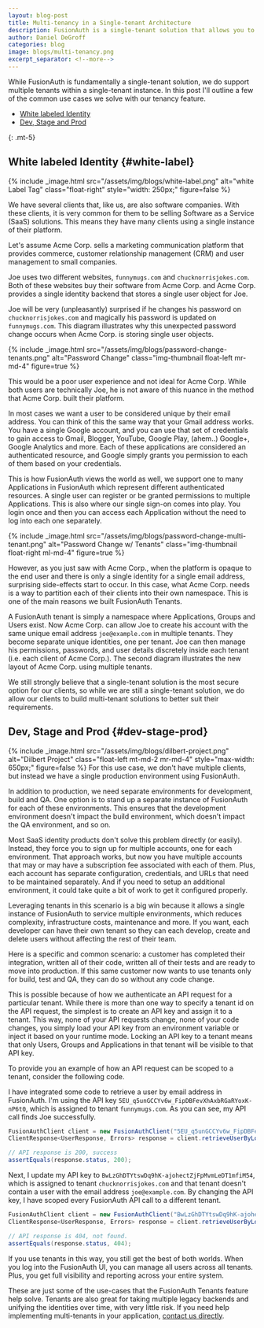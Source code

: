 ```yaml
---
layout: blog-post
title: Multi-tenancy in a Single-tenant Architecture
description: FusionAuth is a single-tenant solution that allows you to control multiple tenants within your instance.
author: Daniel DeGroff
categories: blog
image: blogs/multi-tenancy.png
excerpt_separator: <!--more-->
---
```


While FusionAuth is fundamentally a single-tenant solution, we do support multiple tenants within a single-tenant instance. In this post I'll outline a few of the common use cases we solve with our tenancy feature.
<!--more-->

* [White labeled Identity](#white-label)
* [Dev, Stage and Prod](#dev-stage-prod)

{: .mt-5}


## White labeled Identity        {#white-label}

{% include _image.html src="/assets/img/blogs/white-label.png" alt="white Label Tag" class="float-right" style="width: 250px;" figure=false %}

We have several clients that, like us, are also software companies. With these clients, it is very common for them to be selling Software as a Service (SaaS) solutions. This means they have many clients using a single instance of their platform.

Let's assume Acme Corp. sells a marketing communication platform that provides commerce, customer relationship management (CRM) and user management to small companies.  

Joe uses two different websites, `funnymugs.com` and `chucknorrisjokes.com`. Both of these websites buy their software from Acme Corp. and Acme Corp. provides a single identity backend that stores a single user object for Joe.

Joe will be very (unpleasantly) surprised if he changes his password on `chucknorrisjokes.com` and magically his password is updated on `funnymugs.com`. This diagram illustrates why this unexpected password change occurs when Acme Corp. is storing single user objects.

{% include _image.html src="/assets/img/blogs/password-change-tenants.png" alt="Password Change" class="img-thumbnail float-left mr-md-4" figure=true %}

This would be a poor user experience and not ideal for Acme Corp. While both users are technically Joe, he is not aware of this nuance in the method that Acme Corp. built their platform.

In most cases we want a user to be considered unique by their email address. You can think of this the same way that your Gmail address works. You have a single Google account, and you can use that set of credentials to gain access to Gmail, Blogger, YouTube, Google Play, (ahem..) Google+, Google Analytics and more. Each of these applications are considered an authenticated resource, and Google simply grants you permission to each of them based on your credentials.

This is how FusionAuth views the world as well, we support one to many Applications in FusionAuth which represent different authenticated resources. A single user can register or be granted permissions to multiple Applications. This is also where our single sign-on comes into play. You login once and then you can access each Application without the need to log into each one separately.  

{% include _image.html src="/assets/img/blogs/password-change-multi-tenant.png" alt="Password Change w/ Tenants" class="img-thumbnail float-right ml-md-4" figure=true %}  

However, as you just saw with Acme Corp., when the platform is opaque to the end user and there is only a single identity for a single email address, surprising side-effects start to occur. In this case, what Acme Corp. needs is a way to partition each of their clients into their own namespace. This is one of the main reasons we built FusionAuth Tenants.

A FusionAuth tenant is simply a namespace where Applications, Groups and Users exist. Now Acme Corp. can allow Joe to create his account with the same unique email address `joe@example.com` in multiple tenants. They become separate unique identities, one per tenant. Joe can then manage his permissions, passwords, and user details discretely inside each tenant (i.e. each client of Acme Corp.). The second diagram illustrates the new layout of Acme Corp. using multiple tenants.

We still strongly believe that a single-tenant solution is the most secure option for our clients, so while we are still a single-tenant solution, we do allow our clients to build multi-tenant solutions to better suit their requirements.


## Dev, Stage and Prod      {#dev-stage-prod}

{% include _image.html src="/assets/img/blogs/dilbert-project.png" alt="Dilbert Project" class="float-left mt-md-2 mr-md-4" style="max-width: 650px;" figure=false %} For this use case, we don't have multiple clients, but instead we have a single production environment using FusionAuth.

In addition to production, we need separate environments for development, build and QA. One option is to stand up a separate instance of FusionAuth for each of these environments. This ensures that the development environment doesn't impact the build environment, which doesn't impact the QA environment, and so on.

Most SaaS identity products don't solve this problem directly (or easily). Instead, they force you to sign up for multiple accounts, one for each environment. That approach works, but now you have multiple accounts that may or may have a subscription fee associated with each of them. Plus, each account has separate configuration, credentials, and URLs that need to be maintained separately. And if you need to setup an additional environment, it could take quite a bit of work to get it configured properly.

Leveraging tenants in this scenario is a big win because it allows a single instance of FusionAuth to service multiple environments, which reduces complexity, infrastructure costs, maintenance and more. If you want, each developer can have their own tenant so they can each develop, create and delete users without affecting the rest of their team.

Here is a specific and common scenario: a customer has completed their integration, written all of their code, written all of their tests and are ready to move into production. If this same customer now wants to use tenants only for build, test and QA, they can do so without any code change.

This is possible because of how we authenticate an API request for a particular tenant. While there is more than one way to specify a tenant id on the API request, the simplest is to create an API key and assign it to a tenant. This way, none of your API requests change, none of your code changes, you simply load your API key from an environment variable or inject it based on your runtime mode. Locking an API key to a tenant means that only Users, Groups and Applications in that tenant will be visible to that API key.

To provide you an example of how an API request can be scoped to a tenant, consider the following code.

I have integrated some code to retrieve a user by email address in FusionAuth. I'm using the API key `5EU_q5unGCCYv6w_FipDBFevXhAxbRGaRYoxK-nP6t0`, which is assigned to tenant `funnymugs.com`. As you can see, my API call finds Joe successfully.

```java
FusionAuthClient client = new FusionAuthClient("5EU_q5unGCCYv6w_FipDBFevXhAxbRGaRYoxK-nP6t0", "http://localhost:9011");
ClientResponse<UserResponse, Errors> response = client.retrieveUserByLoginId("joe@example.com");

// API response is 200, success
assertEquals(response.status, 200);
```

Next, I update my API key to `BwLzGhDTYtswDq9hK-ajohectZjFpMvmLeDT1mfiM54`, which is assigned to tenant `chucknorrisjokes.com` and that tenant doesn't contain a user with the email address `joe@example.com`. By changing the API key, I have scoped every FusionAuth API call to a different tenant.

```java
FusionAuthClient client = new FusionAuthClient("BwLzGhDTYtswDq9hK-ajohectZjFpMvmLeDT1mfiM54", "http://localhost:9011");
ClientResponse<UserResponse, Errors> response = client.retrieveUserByLoginId("joe@example.com");

// API response is 404, not found.
assertEquals(response.status, 404);
```

If you use tenants in this way, you still get the best of both worlds. When you log into the FusionAuth UI, you can manage all users across all tenants. Plus, you get full visibility and reporting across your entire system.

These are just some of the use-cases that the FusionAuth Tenants feature help solve. Tenants are also great for taking multiple legacy backends and unifying the identities over time, with very little risk. If you need help implementing multi-tenants in your application, [contact us directly](https://fusionauth.io/contact).  
